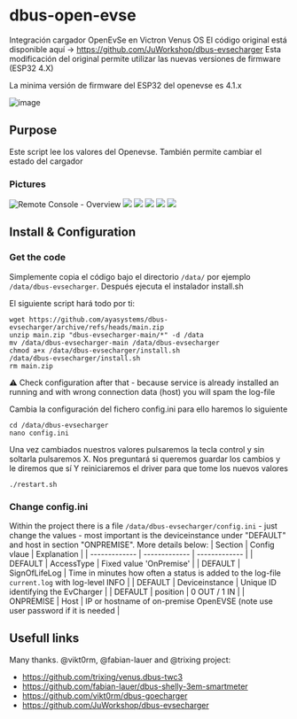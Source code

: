 # dbus-open-evse
Integración cargador OpenEvSe en Victron Venus OS
El código original está disponible aquí -> https://github.com/JuWorkshop/dbus-evsecharger
Esta modificación del original permite utilizar las nuevas versiones de firmware (ESP32 4.X)

La minima versión de firmware del ESP32 del openevse es 4.1.x

![image](https://user-images.githubusercontent.com/7864168/192815573-25d378bc-108c-481e-b4b8-eeb2356c2248.png)

## Purpose

Este script lee los valores del Openevse. También permite cambiar el estado del cargador

### Pictures
![Remote Console - Overview](img/1-DeviceList.png) 
![](img/2-EVSE.png)
![](img/3-Device.png)
![](img/4-VRM_Portal.png)
![](img/5-VRM_Devices.png)
![](img/6-VRM_Graph.png)

## Install & Configuration
### Get the code
Simplemente copia el código bajo el directorio  `/data/` por ejemplo `/data/dbus-evsecharger`.
Después ejecuta el instalador install.sh


El siguiente script hará todo por ti:
```
wget https://github.com/ayasystems/dbus-evsecharger/archive/refs/heads/main.zip
unzip main.zip "dbus-evsecharger-main/*" -d /data
mv /data/dbus-evsecharger-main /data/dbus-evsecharger
chmod a+x /data/dbus-evsecharger/install.sh
/data/dbus-evsecharger/install.sh
rm main.zip
```
⚠️ Check configuration after that - because service is already installed an running and with wrong connection data (host) you will spam the log-file

Cambia la configuración del fichero config.ini para ello haremos lo siguiente
```
cd /data/dbus-evsecharger
nano config.ini
```
Una vez cambiados nuestros valores pulsaremos la tecla control y sin soltarla pulsaremos X. Nos preguntará si queremos guardar los cambios y le diremos que sí
Y reiniciaremos el driver para que tome los nuevos valores
```
./restart.sh
```
### Change config.ini
Within the project there is a file `/data/dbus-evsecharger/config.ini` - just change the values - most important is the deviceinstance under "DEFAULT" and host in section "ONPREMISE". More details below:
| Section  | Config vlaue | Explanation |
| ------------- | ------------- | ------------- |
| DEFAULT  | AccessType | Fixed value 'OnPremise' |
| DEFAULT  | SignOfLifeLog  | Time in minutes how often a status is added to the log-file `current.log` with log-level INFO |
| DEFAULT  | Deviceinstance | Unique ID identifying the EvCharger |
| DEFAULT  | position | 0 OUT / 1 IN |
| ONPREMISE  | Host | IP or hostname of on-premise OpenEVSE (note use user password if it is needed |


## Usefull links
Many thanks. @vikt0rm, @fabian-lauer and @trixing project:
- https://github.com/trixing/venus.dbus-twc3
- https://github.com/fabian-lauer/dbus-shelly-3em-smartmeter
- https://github.com/vikt0rm/dbus-goecharger
- https://github.com/JuWorkshop/dbus-evsecharger
